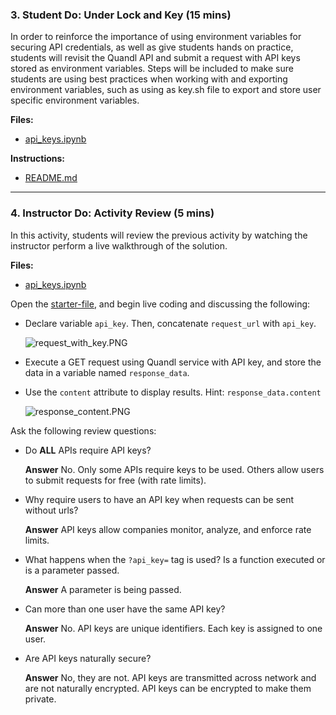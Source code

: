 ### 3. Student Do: Under Lock and Key (15 mins)

In order to reinforce the importance of using environment variables for securing API credentials, as well as give students hands on practice, students will revisit the Quandl API and submit a request with API keys stored as environment variables. Steps will be included to make sure students are using best practices when working with and exporting environment variables, such as using as key.sh file to export and store user specific environment variables.

**Files:**

* [api_keys.ipynb](Activities/03-Stu_Api_Keys/Unsolved/api_keys.ipynb)

**Instructions:**

* [README.md](Activities/03-Stu_Api_Keys/README.md)

- - -

### 4. Instructor Do: Activity Review (5 mins)

In this activity, students will review the previous activity by watching the instructor perform a live walkthrough of the solution.

**Files:**

* [api_keys.ipynb](Activities/03-Stu_Api_Keys/Unsolved/api_keys.ipynb)

Open the [starter-file](Activities/03-Stu_Api_Keys/Unsolved/api_keys.ipynb), and begin live coding and discussing the following:

* Declare variable `api_key`. Then, concatenate `request_url` with `api_key`.

  ![request_with_key.PNG](Images/request_with_key.PNG)

* Execute a GET request using Quandl service with API key, and store the data in a variable named `response_data`.

* Use the `content` attribute to display results. Hint: `response_data.content`

  ![response_content.PNG](Images/response_content.PNG)

Ask the following review questions:

* Do **ALL** APIs require API keys?

  **Answer** No. Only some APIs require keys to be used. Others allow users to submit requests for free (with rate limits).

* Why require users to have an API key when requests can be sent without urls?

  **Answer** API keys allow companies monitor, analyze, and enforce rate limits.

* What happens when the `?api_key=` tag is used? Is a function executed or is a parameter passed.

  **Answer** A parameter is being passed.

* Can more than one user have the same API key?

  **Answer** No. API keys are unique identifiers. Each key is assigned to one user.

* Are API keys naturally secure?

  **Answer** No, they are not. API keys are transmitted across network and are not naturally encrypted. API keys can be encrypted to make them private.
